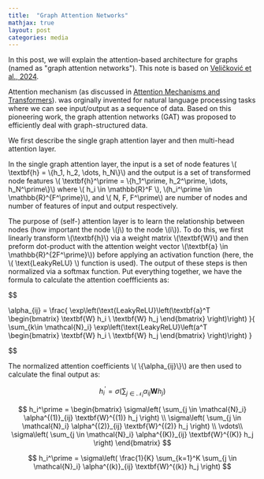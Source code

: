 ```yaml
---
title:  "Graph Attention Networks"
mathjax: true
layout: post
categories: media
---
```


In this post, we will explain the attention-based architecture for graphs (named as "graph attention networks"). This note is based on [Veličković et al., 2024](https://arxiv.org/abs/1710.10903).

Attention mechanism (as discussed in [Attention Mechanisms and Transformers](https://tqv-notes.github.io/Attention-Mechanisms-and-Transformers//)). was orginally invented for natural language processing tasks where we can see input/output as a sequence of data. Based on this pioneering work, the graph attention networks (GAT) was proposed to efficiently deal with graph-structured data.

We first describe the single graph attention layer and then multi-head attention layer.

In the single graph attention layer, the input is a set of node features \\( \textbf{h} = \\{h_1, h_2, \dots, h_N\\}\\) and the output is a set of transformed node features \\( \textbf{h}^\prime = \\{h_1^\prime, h_2^\prime, \dots, h_N^\prime\\}\\) where \\( h_i \in \mathbb{R}^F \\), \\(h_i^\prime \in \mathbb{R}^{F^\prime}\\), and \\( N, F, F^\prime\\) are number of nodes and number of features of input and output respectively.

The purpose of (self-) attention layer is to learn the relationship between nodes (how important the node \\(j\\) to the node \\(i\\)). To do this, we first linearly transform \\(\textbf{h}\\) via a weight matrix \\(\textbf{W}\\) and then preform dot-product with the attention weight vector \\(\textbf{a} \in \mathbb{R}^{2F^\prime}\\)) before applying an activation function (here, the \\( \text{LeakyReLU} \\) function is used). The output of these steps is then normalized via a softmax function. Put everything together, we have the formula to calculate the attention coeffficients as:

$$

\alpha_{ij} = \frac{ \exp\left(\text{LeakyReLU}\left(\textbf{a}^T \begin{bmatrix}
           \textbf{W} h_i \\
           \textbf{W} h_j
         \end{bmatrix} \right)\right) }{ \sum_{k\in \mathcal{N}_i} \exp\left(\text{LeakyReLU}\left(a^T \begin{bmatrix}
           \textbf{W} h_i \\
           \textbf{W} h_j
         \end{bmatrix} \right)\right) }

$$

The normalized attention coefficients \\( \\{\alpha_{ij}\\}\\) are then used to calculate the final output as:

$$
h_i^\prime = \sigma\left( \sum_{j \in \mathcal{N}_i} \alpha_{ij} \textbf{W} h_j \right)
$$

$$
h_i^\prime = 
\begin{bmatrix}
\sigma\left( \sum_{j \in \mathcal{N}_i} \alpha^{(1)}_{ij} \textbf{W}^{(1)} h_j \right) \\
\sigma\left( \sum_{j \in \mathcal{N}_i} \alpha^{(2)}_{ij} \textbf{W}^{(2)} h_j \right) \\
\vdots\\
\sigma\left( \sum_{j \in \mathcal{N}_i} \alpha^{(K)}_{ij} \textbf{W}^{(K)} h_j \right)
\end{bmatrix}
$$

$$
h_i^\prime = \sigma\left( \frac{1}{K} \sum_{k=1}^K \sum_{j \in \mathcal{N}_i} \alpha^{(k)}_{ij} \textbf{W}^{(k)} h_j \right)
$$
